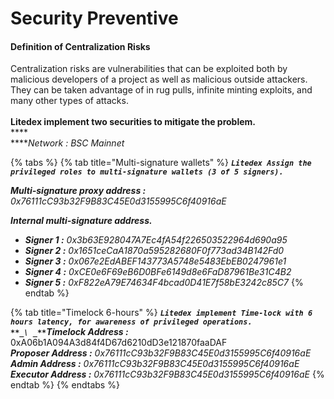 # Security Preventive

#### Definition of Centralization Risks

Centralization risks are vulnerabilities that can be exploited both by malicious developers of a project as well as malicious outside attackers. They can be taken advantage of in rug pulls, infinite minting exploits, and many other types of attacks.\
\
**Litedex implement two securities to mitigate the problem.**\
****\
****_Network : BSC Mainnet_

{% tabs %}
{% tab title="Multi-signature wallets" %}
_**`Litedex Assign the privileged roles to multi-signature wallets (3 of 5 signers).`**_



_**Multi-signature proxy address :** 0x76111cC93b32F9B83C45E0d3155995C6f40916aE_

_**Internal multi-signature address.**_

* _**Signer 1 :** 0x3b63E928047A7Ec4fA54f226503522964d690a95_&#x20;
* _**Signer 2 :** 0x1651ceCaA1870a595282680F0f773ad34B142Fd0_
* _**Signer 3 :** 0x067e2EdABEF143773A5748e5483EbEB0247961e1_
* _**Signer 4 :** 0xCE0e6F69eB6D0BFe6149d8e6FaD87961Be31C4B2_
* _**Signer 5 :** 0xF822eA79E74634F4bcad0D41E7f58bE3242c85C7_
{% endtab %}

{% tab title="Timelock 6-hours" %}
_**`Litedex implement Time-lock with 6 hours latency, for awareness of privileged operations.`**_\
_**``**_\
_**``Timelock Address :**_ 0xA06b1A094A3d84f4D67d6210dD3e121870faaDAF\
_**Proposer Address :** 0x76111cC93b32F9B83C45E0d3155995C6f40916aE_\
_**Admin Address :** 0x76111cC93b32F9B83C45E0d3155995C6f40916aE_\
_**Executor Address :** 0x76111cC93b32F9B83C45E0d3155995C6f40916aE_
{% endtab %}
{% endtabs %}
